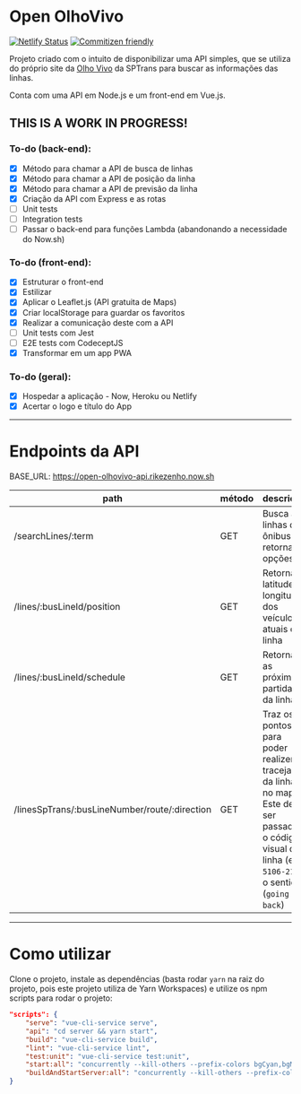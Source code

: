 # Open OlhoVivo

[![Netlify Status](https://api.netlify.com/api/v1/badges/5afea204-54f6-47bd-8851-044b94d2c8b4/deploy-status)](https://app.netlify.com/sites/open-olhovivo/deploys)
[![Commitizen friendly](https://img.shields.io/badge/commitizen-friendly-brightgreen.svg)](http://commitizen.github.io/cz-cli/)


Projeto criado com o intuito de disponibilizar uma API simples, que se utiliza do próprio site da [Olho Vivo](http://olhovivo.sptrans.com.br) da SPTrans para buscar as informações das linhas.

Conta com uma API em Node.js e um front-end em Vue.js.

## THIS IS A WORK IN PROGRESS!

### To-do (back-end):
- [x] Método para chamar a API de busca de linhas
- [x] Método para chamar a API de posição da linha
- [x] Método para chamar a API de previsão da linha
- [x] Criação da API com Express e as rotas
- [ ] Unit tests
- [ ] Integration tests
- [ ] Passar o back-end para funções Lambda (abandonando a necessidade do Now.sh)

### To-do (front-end):
- [x] Estruturar o front-end
- [x] Estilizar
- [x] Aplicar o Leaflet.js (API gratuita de Maps)
- [x] Criar localStorage para guardar os favoritos
- [x] Realizar a comunicação deste com a API
- [ ] Unit tests com Jest
- [ ] E2E tests com CodeceptJS
- [x] Transformar em um app PWA

### To-do (geral):
- [x] Hospedar a aplicação - Now, Heroku ou Netlify
- [x] Acertar o logo e título do App

---

# Endpoints da API

BASE_URL: https://open-olhovivo-api.rikezenho.now.sh

path|método|descrição|
---|---|---
/searchLines/:term|GET|Busca as linhas de ônibus e retorna as opções
/lines/:busLineId/position|GET|Retorna a latitude e longitude dos veículos atuais da linha
/lines/:busLineId/schedule|GET|Retorna as próximas partidas da linha
/linesSpTrans/:busLineNumber/route/:direction|GET|Traz os pontos para poder realizer o tracejado da linha no mapa. Este deve ser passado o código visual da linha (ex: `5106-21`) e o sentido (`going` ou `back`)

---

# Como utilizar

Clone o projeto, instale as dependências (basta rodar `yarn` na raiz do projeto, pois este projeto utiliza de Yarn Workspaces) e utilize os npm scripts para rodar o projeto:

```json
"scripts": {
    "serve": "vue-cli-service serve",
    "api": "cd server && yarn start",
    "build": "vue-cli-service build",
    "lint": "vue-cli-service lint",
    "test:unit": "vue-cli-service test:unit",
    "start:all": "concurrently --kill-others --prefix-colors bgCyan,bgMagenta \"npm:serve\" \"npm:api\"",
    "buildAndStartServer:all": "concurrently --kill-others --prefix-colors bgCyan,bgMagenta \"npm:build\" \"npm:api\""
}
```